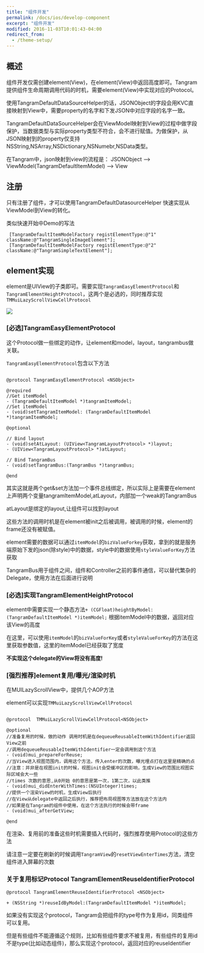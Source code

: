 ```yaml
---
title: "组件开发"
permalink: /docs/ios/develop-component
excerpt: "组件开发"
modified: 2016-11-03T10:01:43-04:00
redirect_from:
  - /theme-setup/
---
```



## 概述

组件开发仅需创建element(View)，在element(View)中返回高度即可。Tangram提供组件生命周期调用代码的时机，需要element(View)中实现对应的Protocol。

使用TangramDefaultDataSourceHelper的话，JSONObject的字段会用KVC直接映射到View中，需要property的名字和下发JSON中对应字段的名字一致。

TangramDefaultDataSourceHelper会在ViewModel映射到View的过程中做字段保护，当数据类型与实际property类型不符合，会不进行赋值。为做保护，从JSON映射到的property仅支持NSString,NSArray,NSDictionary,NSNumebr,NSData类型。

在Tangram中，json映射到view的流程是： JSONObject --> ViewModel(TangramDefaultItemModel) --> View

## 注册

只有注册了组件，才可以使用TangramDefaultDatasourceHelper 快速实现从ViewModel到View的转化。

类似快速开始中Demo的写法

```objc
 [TangramDefaultItemModelFactory registElementType:@"1" className:@"TangramSingleImageElement"];
 [TangramDefaultItemModelFactory registElementType:@"2" className:@"TangramSimpleTextElement"];
```

## element实现

element是UIView的子类即可。需要实现`TangramEasyElementProtocol`和`TangramElementHeightProtocol`，这两个是必选的，同时推荐实现`TMMuiLazyScrollViewCellProtocol`

![](https://img.alicdn.com/tfs/TB1BWNgQpXXXXaoXVXXXXXXXXXX-739-619.png)

### [必选]TangramEasyElementProtocol

这个Protocol做一些绑定的动作，让element和model，layout，tangrambus做关联。

`TangramEasyElementProtocol`包含以下方法

```objc

@protocol TangramEasyElementProtocol <NSObject>

@required
//Get itemModel
- (TangramDefaultItemModel *)tangramItemModel;
//Set itemModel
- (void)setTangramItemModel: (TangramDefaultItemModel *)tangramItemModel;

@optional

// Bind layout
- (void)setAtLayout: (UIView<TangramLayoutProtocol> *)layout;
- (UIView<TangramLayoutProtocol> *)atLayout;

// Bind TangramBus
- (void)setTangramBus:(TangramBus *)tangramBus;

@end

```

其实这就是两个get&set方法加一个事件总线绑定，所以实际上是需要在element上声明两个变量tangramItemModel,atLayout，内部加一个weak的TangramBus

atLayout是绑定的layout,让组件可以找到layout

这些方法的调用时机是在element被init之后被调用，被调用的时候，element的frame还没有被赋值。

element需要的数据可以通过`itemModel`的`bizValueForkey`获取，拿到的就是服务端原始下发的json(除style)中的数据，style中的数据使用`styleValueForKey`方法获取

TangramBus用于组件之间，组件和Controller之前的事件通信，可以替代繁杂的Delegate，使用方法在后面进行说明

### [必选]实现TangramElementHeightProtocol

 element中需要实现一个静态方法`+ (CGFloat)heightByModel:(TangramDefaultItemModel *)itemModel;`
根据itemModel中的数据，返回对应该View的高度

在这里，可以使用`itemModel`的`bizValueForKey`或者`styleValueForKey`的方法在这里获取参数值，这里的itemModel已经获取了宽度

**不实现这个delegate的View将没有高度!**

### [强烈推荐]element复用/曝光/渲染时机

在MUILazyScrollView中，提供几个AOP方法

element可以实现`TMMuiLazyScrollViewCellProtocol`

```objc

@protocol  TMMuiLazyScrollViewCellProtocol<NSObject>

@optional
//准备复用的时候，做的动作 调用时机是在dequeueReusableItemWithIdentifier返回View之前
//调用dequeueReusableItemWithIdentifier一定会调用到这个方法
- (void)mui_prepareForReuse;
//当View进入视图范围内，调用这个方法，传入enter的次数，曝光埋点打在这里是精确的点
//注意：并非是在视图init的时候，视图init会受缓冲区的影响，生成View的范围比视图实际区域会大一些
//times 次数的意思,从0开始 0的意思是第一次，1第二次，以此类推
- (void)mui_didEnterWithTimes:(NSUInteger)times;
//提供一个渲染View的时机，生成View后执行
//在View从delegate中返回之后执行，推荐把布局视图等方法放在这个方法内
//如果是在Tangram的组件中使用，在这个方法执行的时候会带frame
- (void)mui_afterGetView;

@end
```

在渲染、复用前的准备这些时机需要插入代码时，强烈推荐使用Protocol的这些方法

请注意一定要在刷新的时候调用`TangramView`的`resetViewEnterTimes`方法，清空组件进入屏幕的次数

### 关于复用标记Protocol TangramElementReuseIdentifierProtocol

````objc
@protocol TangramElementReuseIdentifierProtocol <NSObject>

+ (NSString *)reuseIdByModel:(TangramDefaultItemModel *)itemModel;

````
如果没有实现这个protocol，Tangram会把组件的type号作为复用id，同类组件可以复用。

但是有些组件不能遵循这个规则，比如有些组件要求不被复用，有些组件的复用id不是type(比如动态组件)，那么实现这个protocol，返回对应的reuseIdentifier


